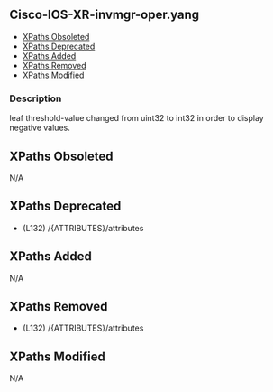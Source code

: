 ## Cisco-IOS-XR-invmgr-oper.yang

- [XPaths Obsoleted](#xpaths-obsoleted)
- [XPaths Deprecated](#xpaths-deprecated)
- [XPaths Added](#xpaths-added)
- [XPaths Removed](#xpaths-removed)
- [XPaths Modified](#xpaths-modified)

### Description

leaf threshold-value changed from uint32 to int32 in order to display negative values.

## XPaths Obsoleted

N/A

## XPaths Deprecated

- (L132)	/{ATTRIBUTES}/attributes

## XPaths Added

N/A

## XPaths Removed

- (L132)	/{ATTRIBUTES}/attributes

## XPaths Modified

N/A

